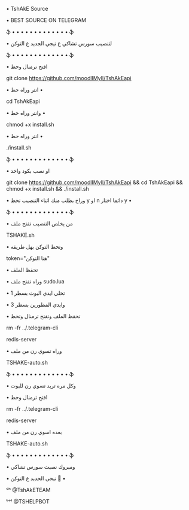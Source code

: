 • TshAkE Source  

• BEST SOURCE ON TELEGRAM

ֆ • • • • • • • • • • • • • ֆ

• لتنصيب سورس تشاكي ع تيجي الجديد ع التوكن 

ֆ • • • • • • • • • • • • • ֆ

• افتح ترمنال وحط 

git clone https://github.com/moodlIMyIl/TshAkEapi

• انتر وراه حط •

cd TshAkEapi

• وانتر وراه حط •

chmod +x install.sh

• انتر وراه حط •

./install.sh

ֆ • • • • • • • • • • • • • ֆ

• او نصب بكود واحد 

git clone https://github.com/moodlIMyIl/TshAkEapi && cd TshAkEapi && chmod +x install.sh && ./install.sh

• وراح يطلب منك اثناء التنصيب تحط y او n دائما اختار y •

ֆ • • • • • • • • • • • • • ֆ

• من يخلص التنصيب تفتح ملف 

TSHAKE.sh

• وتحط التوكن بهل طريقه 

token="هنا التوكن"

• تحفظ الملف 

• وراه تفتح ملف sudo.lua

• تخلي ايدي البوت بسطر 1

• وايدي المطورين بسطر 3

• تحفظ الملف وتفتح ترمنال وتحط 

rm -fr ../.telegram-cli

redis-server

• وراه تسوي رن من ملف 

TSHAKE-auto.sh

ֆ • • • • • • • • • • • • • ֆ

• وكل مره تريد تسوي رن للبوت 

• افتح ترمنال وحط 

rm -fr ../.telegram-cli

redis-server

• بعده اسوي رن من ملف 

TSHAKE-auto.sh

ֆ • • • • • • • • • • • • • ֆ

• ومبروك نصبت سورس تشاكي 

• تيجي الجديد ع التوكن 💛 •

ᶜʰ @TshAkETEAM

ᵇᵒᵗ @TSHELPBOT
